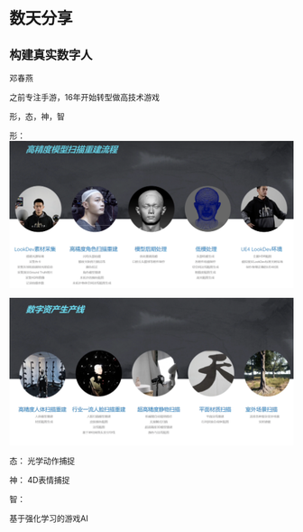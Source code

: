 # 数天分享

## 构建真实数字人

邓春燕

之前专注手游，16年开始转型做高技术游戏

形，态，神，智

形：
![高精度模型扫描重建流程](数天_img/数天_2023-11-22-17-13-41.png)

![数字资产生产线](数天_img/数天_2023-11-22-17-15-17.png)

态：
光学动作捕捉

神：
4D表情捕捉

智：

基于强化学习的游戏AI

